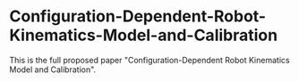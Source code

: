 # Configuration-Dependent-Robot-Kinematics-Model-and-Calibration
This is the full proposed paper "Configuration-Dependent Robot Kinematics Model and Calibration".
